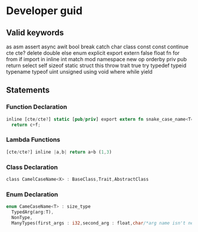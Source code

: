 # Developer guid
## Valid keywords 
as
asm
assert
async
awit
bool
break
catch
char
class
const
const
continue
cte
cte?
delete
double
else
enum
explicit
export
extern
false
float
fn
for
from
if
import
in
inline
int
match
mod
namespace
new
op
orderby
priv
pub
return
select
self
sizeof
static
struct
this
throw
trait
true
try
typedef
typeid
typename
typeof
uint
unsigned
using
void
where
while
yield


## Statements
### Function Declaration
```rust
inline [cte/cte?] static [pub/priv] export extern fn snake_case_name<T=float /*default generic*/,U: Atomic + Add>(a /*infered*/, b : T/*simple generic*/,c : U/*must implement Atomic and Add*/,d : X /*inherited from a class/struct*/,e : Atomic /*must implement atomic*/,f : i32 /*standart old style*/,g .../*varadic params of any type,must be last arg*/ /* could have type like g... : T*/ /* can be defaulted like g... = [0]*/) -> typeof(U+i32)/*can be left out as it is infered*/ assert [f>0] 
  return c+f;
```

### Lambda Functions
```rust
[cte/cte?] inline |a,b| return a+b (1,3)
```

### Class Declaration
```rust
class CamelCaseName<X> : BaseClass,Trait,AbstractClass
```

### Enum Declaration
```rust
enum CameCaseName<T> : size_type
  TypedArg(arg:T),
  NonType,
  ManyTypes(first_args : i32,second_arg : float,char/*arg name isn't neceserry)
```

